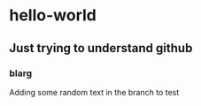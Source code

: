 # hello-world
## Just trying to understand github
### blarg
Adding some random text in the branch to test
